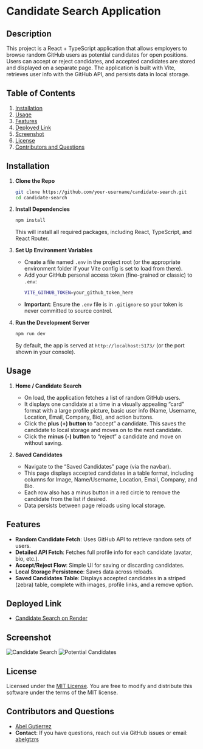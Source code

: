 # Candidate Search Application

## Description

This project is a React + TypeScript application that allows employers to browse random GitHub users as potential candidates for open positions. Users can accept or reject candidates, and accepted candidates are stored and displayed on a separate page. The application is built with Vite, retrieves user info with the GitHub API, and persists data in local storage.

## Table of Contents

1. [Installation](#installation)
2. [Usage](#usage)
3. [Features](#features)
4. [Deployed Link](#deployed-link)
5. [Screenshot](#screenshot)
6. [License](#license)
7. [Contributors and Questions](#contributors-and-questions)

## Installation

1. **Clone the Repo**

   ```bash
   git clone https://github.com/your-username/candidate-search.git
   cd candidate-search
   ```

2. **Install Dependencies**

   ```bash
   npm install
   ```

   This will install all required packages, including React, TypeScript, and React Router.

3. **Set Up Environment Variables**

   - Create a file named `.env` in the project root (or the appropriate environment folder if your Vite config is set to load from there).
   - Add your GitHub personal access token (fine-grained or classic) to `.env`:
     ```bash
     VITE_GITHUB_TOKEN=your_github_token_here
     ```
   - **Important**: Ensure the `.env` file is in `.gitignore` so your token is never committed to source control.

4. **Run the Development Server**
   ```bash
   npm run dev
   ```
   By default, the app is served at `http://localhost:5173/` (or the port shown in your console).

## Usage

1. **Home / Candidate Search**

   - On load, the application fetches a list of random GitHub users.
   - It displays one candidate at a time in a visually appealing “card” format with a large profile picture, basic user info (Name, Username, Location, Email, Company, Bio), and action buttons.
   - Click the **plus (+) button** to “accept” a candidate. This saves the candidate to local storage and moves on to the next candidate.
   - Click the **minus (-) button** to “reject” a candidate and move on without saving.

2. **Saved Candidates**
   - Navigate to the “Saved Candidates” page (via the navbar).
   - This page displays accepted candidates in a table format, including columns for Image, Name/Username, Location, Email, Company, and Bio.
   - Each row also has a minus button in a red circle to remove the candidate from the list if desired.
   - Data persists between page reloads using local storage.

## Features

- **Random Candidate Fetch**: Uses GitHub API to retrieve random sets of users.
- **Detailed API Fetch**: Fetches full profile info for each candidate (avatar, bio, etc.).
- **Accept/Reject Flow**: Simple UI for saving or discarding candidates.
- **Local Storage Persistence**: Saves data across reloads.
- **Saved Candidates Table**: Displays accepted candidates in a striped (zebra) table, complete with images, profile links, and a remove option.

## Deployed Link

- [Candidate Search on Render](https://candidate-search-fjkq.onrender.com/)

## Screenshot

![Candidate Search](https://imgur.com/PSntXv3)
![Potential Candidates](https://imgur.com/t0O43tD)

## License

Licensed under the [MIT License](https://opensource.org/licenses/MIT).
You are free to modify and distribute this software under the terms of the MIT license.

## Contributors and Questions

- [Abel Gutierrez](https://github.com/abelgtzrs)
- **Contact**: If you have questions, reach out via GitHub issues or email: [abelgtzrs](mailto:abelgtzrs@example.com)
